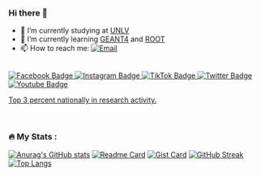 ### Hi there 👋
- 🔭 I’m currently studying at [UNLV](https://www.unlv.edu/engineering)
- 🌱 I’m currently learning [GEANT4](https://geant4.org/) and [ROOT](https://root.cern.ch/)
- 📫 How to reach me: [![Email](https://img.shields.io/badge/-UNLV-red?style=flat&logo=Google&logoColor=white)](mailto:hanc4@unlv.nevada.edu)
</br>
<div id="badges">
  <a href="https://www.facebook.com/OfficialUNLV">
    <img src="https://img.shields.io/badge/Facebook-blue?style=for-the-badge&logo=facebook&logoColor=white" alt="Facebook Badge"/>
  </a>
  <a href="https://www.instagram.com/unlv">
  <img src="https://img.shields.io/badge/Instagram-ff69b4?style=for-the-badge&logo=instagram&logoColor=white" alt="Instagram Badge"/>
  </a>
  <a href="https://www.tiktok.com/@officialunlv">
    <img src="https://img.shields.io/badge/TikTok-black?style=for-the-badge&logo=tiktok&logoColor=white" alt="TikTok Badge"/>
  </a>
  <a href="https://twitter.com/unlv">
  <img src="https://img.shields.io/badge/Twitter-blue?style=for-the-badge&logo=twitter&logoColor=white" alt="Twitter Badge"/>
  </a>
  <a href="https://www.youtube.com/unlvofficial">
    <img src="https://img.shields.io/badge/YouTube-red?style=for-the-badge&logo=youtube&logoColor=white" alt="Youtube Badge"/>
  </a>

</div>

[Top 3 percent nationally in research activity.](https://www.unlv.edu/news/release/unlv-attains-highest-status-research-university)

</br>

### :fire: My Stats :
[![Anurag's GitHub stats](https://github-readme-stats.vercel.app/api?username=hanc4-git&show_icons=true&theme=transparent&bg_color=00000000)](https://github.com/anuraghazra/github-readme-stats)
[![Readme Card](https://github-readme-stats.vercel.app/api/pin/?username=hanc4-git&repo=github-readme-stats)](https://github.com/anuraghazra/github-readme-stats)
[![Gist Card](https://github-readme-stats.vercel.app/api/gist?id=bbfce31e0217a3689c8d961a356cb10d)](https://gist.github.com/Yizack/bbfce31e0217a3689c8d961a356cb10d/)
[![GitHub Streak](http://github-readme-streak-stats.herokuapp.com?user=hanc4-git&theme=dark&background=000000)](https://git.io/streak-stats)
[![Top Langs](https://github-readme-stats.vercel.app/api/top-langs/?username=hanc4-git&layout=compact&theme=vision-friendly-dark)](https://github.com/anuraghazra/github-readme-stats)

<!--
**hanc4-git/hanc4-git** is a ✨ _special_ ✨ repository because its `README.md` (this file) appears on your GitHub profile.

Here are some ideas to get you started:

- 🔭 I’m currently working on ...
- 🌱 I’m currently learning ...
- 👯 I’m looking to collaborate on ...
- 🤔 I’m looking for help with ...
- 💬 Ask me about ...
- 📫 How to reach me: ...
- 😄 Pronouns: ...
- ⚡ Fun fact: ...
-->
